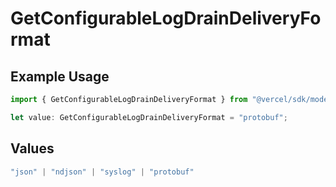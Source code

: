 # GetConfigurableLogDrainDeliveryFormat

## Example Usage

```typescript
import { GetConfigurableLogDrainDeliveryFormat } from "@vercel/sdk/models/getconfigurablelogdrainop.js";

let value: GetConfigurableLogDrainDeliveryFormat = "protobuf";
```

## Values

```typescript
"json" | "ndjson" | "syslog" | "protobuf"
```